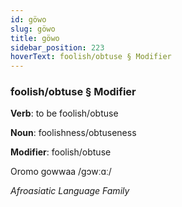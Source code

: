 ```yaml
---
id: göwo
slug: göwo
title: göwo
sidebar_position: 223
hoverText: foolish/obtuse § Modifier
---
```


### foolish/obtuse § Modifier

**Verb**: to be foolish/obtuse

**Noun**: foolishness/obtuseness

**Modifier**: foolish/obtuse

Oromo gowwaa /gɔwːɑː/

*Afroasiatic Language Family*